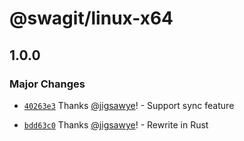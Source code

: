 # @swagit/linux-x64

## 1.0.0

### Major Changes

- [`40263e3`](https://github.com/jigsawye/swagit/commit/40263e36132be49ca1847a6ceb9dbd50dde8a892) Thanks [@jigsawye](https://github.com/jigsawye)! - Support sync feature

- [`bdd63c0`](https://github.com/jigsawye/swagit/commit/bdd63c0f4590ec2bff5599cc8cc894242e77960e) Thanks [@jigsawye](https://github.com/jigsawye)! - Rewrite in Rust
